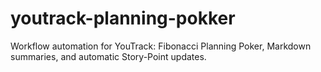 # youtrack-planning-pokker
Workflow automation for YouTrack: Fibonacci Planning Poker, Markdown summaries, and automatic Story-Point updates.
